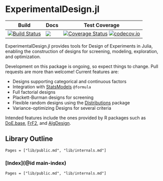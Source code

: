 # ExperimentalDesign.jl

| Build | Docs | Test Coverage |
| --- | --- | --- |
| [![Build Status](https://travis-ci.org/phrb/ExperimentalDesign.jl.svg?branch=master)](https://travis-ci.org/phrb/ExperimentalDesign.jl) | [![](https://img.shields.io/badge/docs-latest-blue.svg)](https://phrb.github.io/ExperimentalDesign.jl/dev) | [![Coverage Status](https://coveralls.io/repos/github/phrb/ExperimentalDesign.jl/badge.svg?branch=master)](https://coveralls.io/github/phrb/ExperimentalDesign.jl?branch=master) [![codecov.io](http://codecov.io/github/phrb/ExperimentalDesign.jl/coverage.svg?branch=master)](http://codecov.io/github/phrb/ExperimentalDesign.jl?branch=master) |

ExperimentalDesign.jl  provides  tools  for  Design  of  Experiments  in  Julia,
enabling the construction  of designs for screening,  modeling, exploration, and
optimization.

Development  on this  package  is  ongoing, so  expect  things  to change.  Pull
requests are more than welcome!  Current features are:

- Designs supporting categorical and continuous factors
- Integration with [StatsModels](https://github.com/JuliaStats/StatsModels.jl) `@formula`
- Full factorial designs
- Plackett-Burman designs for screening
- Flexible random designs using the [Distributions](https://github.com/JuliaStats/Distributions.jl) package
- Variance-optimizing Designs for several criteria

Intended features include the ones provided by R packages such as
[DoE.base](https://cran.r-project.org/web/packages/DoE.base/index.html),
[FrF2](https://cran.r-project.org/web/packages/FrF2/index.html), and
[AlgDesign](https://cran.r-project.org/web/packages/AlgDesign/index.html).

## Library Outline

```@contents
Pages = ["lib/public.md", "lib/internals.md"]
```

### [Index](@id main-index)

```@index
Pages = ["lib/public.md", "lib/internals.md"]
```
